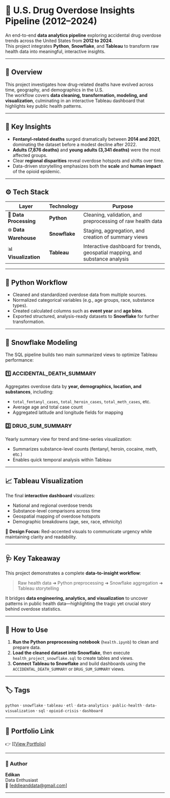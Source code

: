 # 💊 U.S. Drug Overdose Insights Pipeline (2012–2024)

An end-to-end **data analytics pipeline** exploring accidental drug overdose trends across the United States from **2012 to 2024**.  
This project integrates **Python**, **Snowflake**, and **Tableau** to transform raw health data into meaningful, interactive insights.

---

## 🧩 Overview

This project investigates how drug-related deaths have evolved across time, geography, and demographics in the U.S.  
The workflow covers **data cleaning, transformation, modeling, and visualization**, culminating in an interactive Tableau dashboard that highlights key public health patterns.

---

## 🧠 Key Insights

- **Fentanyl-related deaths** surged dramatically between **2014 and 2021**, dominating the dataset before a modest decline after 2022.  
- **Adults (7,876 deaths)** and **young adults (3,341 deaths)** were the most affected groups.  
- Clear **regional disparities** reveal overdose hotspots and shifts over time.  
- Data-driven storytelling emphasizes both the **scale** and **human impact** of the opioid epidemic.

---

## ⚙️ Tech Stack

| Layer | Technology | Purpose |
|-------|-------------|----------|
| 🐍 **Data Processing** | **Python** | Cleaning, validation, and preprocessing of raw health data |
| ❄️ **Data Warehouse** | **Snowflake** | Staging, aggregation, and creation of summary views |
| 📊 **Visualization** | **Tableau** | Interactive dashboard for trends, geospatial mapping, and substance analysis |

---

## 🧹 Python Workflow

- Cleaned and standardized overdose data from multiple sources.  
- Normalized categorical variables (e.g., age groups, race, substance types).  
- Created calculated columns such as **event year** and **age bins**.  
- Exported structured, analysis-ready datasets to **Snowflake** for further transformation.

---

## 🧱 Snowflake Modeling

The SQL pipeline builds two main summarized views to optimize Tableau performance:

### **1️⃣ ACCIDENTAL_DEATH_SUMMARY**
Aggregates overdose data by **year, demographics, location, and substances**, including:
- `total_fentanyl_cases`, `total_heroin_cases`, `total_meth_cases`, etc.  
- Average age and total case count  
- Aggregated latitude and longitude fields for mapping  

### **2️⃣ DRUG_SUM_SUMMARY**
Yearly summary view for trend and time-series visualization:
- Summarizes substance-level counts (fentanyl, heroin, cocaine, meth, etc.)  
- Enables quick temporal analysis within Tableau  

---

## 📈 Tableau Visualization

The final **interactive dashboard** visualizes:
- National and regional overdose trends  
- Substance-level comparisons across time  
- Geospatial mapping of overdose hotspots  
- Demographic breakdowns (age, sex, race, ethnicity)

🎨 **Design Focus:** Red-accented visuals to communicate urgency while maintaining clarity and readability.

---

## 🩺 Key Takeaway

This project demonstrates a complete **data-to-insight workflow**:
> Raw health data ➜ Python preprocessing ➜ Snowflake aggregation ➜ Tableau storytelling  

It bridges **data engineering, analytics, and visualization** to uncover patterns in public health data—highlighting the tragic yet crucial story behind overdose statistics.

---

## 🚀 How to Use

1. **Run the Python preprocessing notebook** (`health.ipynb`) to clean and prepare data.  
2. **Load the cleaned dataset into Snowflake**, then execute `health_project_snowflake.sql` to create tables and views.  
3. **Connect Tableau to Snowflake** and build dashboards using the `ACCIDENTAL_DEATH_SUMMARY` or `DRUG_SUM_SUMMARY` views.

---

## 🏷️ Tags

`python` · `snowflake` · `tableau` · `etl` · `data-analytics` · `public-health` · `data-visualization` · `sql` · `opioid-crisis` · `dashboard`

---

## 📸 Portfolio Link  
👉 [[[View Portfolio](https://eekong.github.io/eddieanddata.github.io/)]

---

### 🧾 Author
**Edikan**  
Data Enthusiast  
📧 [eddieanddata@gmail.com]  


---

